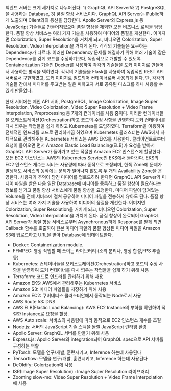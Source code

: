 백엔드 서버는 크게 세가지로 나누어진다. 1) GraphQL API Server와  2) PostgreSQL을 사용하는 Database, 3) 품질 향상 서비스이다. GraphQL API Server는 Public하게 노출되며 Client와의 통신을 담당한다. Apollo Server와 Express.js 등 JavaScript 기술들로 만들어져있으며 품질 향상을 제외한 모든 비즈니스 로직을 담당한다. 품질 향상 서비스는 여러 가지 기술을 사용하여 미디어의 품질을 개선한다. 이미지면 Colorization, Super Resolution을 거치게 되고, 비디오면 Colorization, Super Resolution, Video Interpolation을 거치게 된다. 각각의 기술들은 요구하는 Dependency가 다르다. 이러한 Dependency 문제를 해결하기 위해 여러 기술이 같은 Dependency를 갖게 코드를 수정하기보다, 독립적으로 개발할 수 있도록 Containerization 기술인 Docker를 사용하여 각각의 기술들을 도커 이미지로 만들어서 사용하는 방식을 택하였다. 각각의 기술들을 Flask를 사용하여 독립적인 REST API 서버로서 구현하였고, 도커 이미지로 빌드되어 컨테이너로써 사용되게 된다. 단, 각각의 기술들 간에서 미디어를 주고받는 일은 피하고자 서로 공유된 디스크를 하나 사용할 수 있게 만들었다.

현재 서버에는 메인 API 서버, PostgreSQL, Image Colorization, Image Super Resolution, Video Colorization, Video Super Resolution + Video Frame Interpolation, Preprocessing 총 7개의 컨테이너를 사용 중이다. 이러한 컨테이너들을 오케스트레이션(Orchestration)하고 코드의 수정 사항을 반영하여 도커 컨테이너를 다시 띄우는 작업들을 쉽게 하려고 Kubernetes를 도입하였다. Terraform을 이용하여 전체적인 인프라를 코드로 관리하게끔 하였으며 Kubernetes 클러스터는 AWS에서 자체적으로 관리해주는 Kubernetes 서비스는 AWS EKS를 사용한다. 클라이언트로부터 요청이 들어오면 먼저 Amazon Elastic Load Balancing(ELB)가 요청을 받아서 GraphQL API Server가 돌아가고 있는 적절한 Amazon EC2 인스턴스에 할당한다. 모든 EC2 인스턴스는 AWS의 Kubernetes Service인 EKS에서 돌아간다. EKS의 EC2 인스턴스 개수는 서비스 사용량에 따라 동적으로 조정되며, 한쪽 Zone에 문제가 발생해도 서비스의 동작에는 문제가 일어나지 않도록 두 개의 Availability Zone을 운영한다. 사용자가 추억이 담긴 미디어를 업로드하려 한다면 GraphQL API Server가 미디어 파일을 받은 다음 일단 Database에 미디어를 등록하고 품질 향상이 필요하다는 정보를 남기고 품질 향상 서비스에게 품질 향상을 요청한다. 미디어 파일이 담겨있는 Volume을 전체 서비스에 걸쳐 공유하여 미디어 파일을 전송하지 않아도 된다. 품질 향상 서비스는 여러 가지 기술을 사용하여 미디어의 품질을 개선한다. 이미지면 Colorization, Super Resolution을 거치게 되고, 비디오면 Colorization, Super Resolution, Video Interpolation을 거치게 된다. 품질 향상이 완료되어 GraphQL API Server가 품질 향상 서비스로부터 Asynchronous하게 Response를 받게 되면 Callback 함수를 호출하여 원본 미디어 파일와 품질 향상된 미디어 파일을 Amazon S3에 업로드하고 URL을 받아 Database에 업데이트한다.

- Docker: Containerization module.
- FFMPEG: 영상 작업할 때 쓰이는 라이브러리 (소리 분리나, 영상 합성,FPS 추출 등)
- Kubernetes: 컨테이너들을 오케스트레이션(Orchestration)하고 코드의 수정
사항을 반영하여 도커 컨테이너를 다시 띄우는 작업들을 쉽게 하기 위해 사용
- Terraform: 코드로 인프라를 관리하기 위해 사용
- Amazon EKS: AWS에서 관리해주는 Kubernetes 서비스
- Amazon S3: 미디어 파일들을 저장하기 위해 사용
- Amazon EC2: 쿠버네티스 클러스터안에서 동작되는 Node로서 사용
- AWS Route 53: DNS
- AWS ELB(Elastic Load Balancing): AWS EC2 Instance의 부하를 확인하여
적절한 Instance로 요청을 할당.
- AWS Auto scale: 서비스의 사용량에 따라 동적으로 EC2 인스턴스 개수를 조절
- Node.js: 서버의 JavaScript 기술 스택을 돌릴 JavaScript 런타임 환경
- Apollo Server: GraphQL 서버를 만들기 위해 사용
- Express.js: Apollo Server와 integration되어 GraphQL spec으로 API 서버를
구성하는 역할
- PyTorch: 모델을 연구/개발, 훈련시키고, Inference 하는데 사용된다
- Tensorflow: 모델을 연구/개발, 훈련시키고, Inference 하는데 사용된다
- DeOldify: Colorization에 사용
- ISR(Image Super Resolution) : Image Super Resolution 라이브러리
- Zooming slow-mo: Video Super Resolution + Video Frame Interpolation 에 사용
